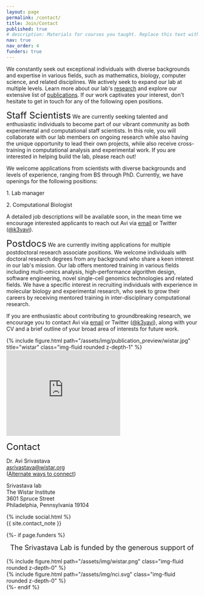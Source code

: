 ```yaml
---
layout: page
permalink: /contact/
title: Join/Contact
published: true
# description: Materials for courses you taught. Replace this text with your description.
nav: true
nav_order: 4
funders: true
---
```


We constantly seek out exceptional individuals with diverse backgrounds and expertise in various fields, such as mathematics, biology, computer science, and related disciplines. We actively seek to expand our lab at multiple levels. Learn more about our lab's <a href="{{ 'research' | relative_url }}">research</a> and explore our extensive list of <a href="{{ 'publications' | relative_url }}">publications</a>. If our work captivates your interest, don't hesitate to get in touch for any of the following open positions.

<font size="+2">Staff Scientists</font>
We are currently seeking talented and enthusiastic individuals to become part of our vibrant community as both experimental and computational staff scientists. In this role, you will collaborate with our lab members on ongoing research while also having the unique opportunity to lead their own projects, while also receive cross-training in computational analysis and experimental work. If you are interested in helping build the lab, please reach out!

We welcome applications from scientists with diverse backgrounds and levels of experience, ranging from BS through PhD. Currently, we have openings for the following positions:
<p>1. Lab manager </p>
<p>2. Computational Biologist </p>

A detailed job descriptions will be available soon, in the mean time we encourage interested applicants to reach out Avi via <a href="mailto:asrivastava@wistar.org">email</a> or Twitter (<a href="https://twitter.com/k3yavi">@k3yavi</a>). 

<font size="+2">Postdocs</font>
We are currently inviting applications for multiple postdoctoral research associate positions. We welcome individuals with doctoral research degrees from any background who share a keen interest in our lab's mission. Our lab offers mentored training in various fields including multi-omics analysis, high-performance algorithm design, software engineering, novel single-cell genomics technologies and related fields. We have a specific interest in recruiting individuals with experience in molecular biology and experimental research, who seek to grow their careers by receiving mentored training in inter-disciplinary computational research.

If you are enthusiastic about contributing to groundbreaking research, we encourage you to contact Avi via <a href="mailto:asrivastava@wistar.org">email</a> or Twitter (<a href="https://twitter.com/k3yavi">@k3yavi</a>), along with your CV and a brief outline of your broad area of interests for future work.


<div class="row justify-content-sm-center">
  <div class="col-sm-6 mt-3 mt-md-0">
      {% include figure.html path="/assets/img/publication_preview/wistar.jpg" title="wistar" class="img-fluid rounded z-depth-1" %}
  </div>
  <div class="col-sm-6 mt-3 mt-md-0">
      <iframe src="https://www.google.com/maps/embed?pb=!1m18!1m12!1m3!1d3058.5712824403263!2d-75.19819272374848!3d39.95097837151828!2m3!1f0!2f0!3f0!3m2!1i1024!2i768!4f13.1!3m3!1m2!1s0x89c6c6598069e279%3A0x184000160e8fb50e!2sThe%20Wistar%20Institute!5e0!3m2!1sen!2sus!4v1685149671130!5m2!1sen!2sus" width="300" height="225" style="border:0;" allowfullscreen="" loading="lazy" referrerpolicy="no-referrer-when-downgrade"></iframe>
  </div>
</div>


<font size="+2">Contact</font>
<p>Dr. Avi Srivastava <br>
  <a href="mailto:asrivastava@wistar.org">asrivastava@wistar.org</a> <br>
  (<a href="{{ 'people/avi' | relative_url }}">Alternate ways to connect</a>)
</p>

<p> Srivastava lab<br>
The Wistar Institute<br>
3601 Spruce Street<br>
Philadelphia, Pennsylvania 19104</p>

<div class="social">
  <div class="contact-icons">
    {% include social.html %}
  </div>

  <div class="contact-note">
    {{ site.contact_note }}
  </div>
</div>

<!-- Funders -->
{%- if page.funders %}
<center><font size="+1">The Srivastava Lab is funded by the generous support of</font></center><br>
<div class="row justify-content-sm-center">
  <div class="col-sm-3 mt-3 mt-md-0">
      {% include figure.html path="/assets/img/wistar.png" class="img-fluid rounded z-depth-0" %}
  </div>
  <div class="col-sm-4 mt-3 mt-md-0">
    {% include figure.html path="/assets/img/nci.svg" class="img-fluid rounded z-depth-0" %}
  </div>
</div>
{%- endif %}